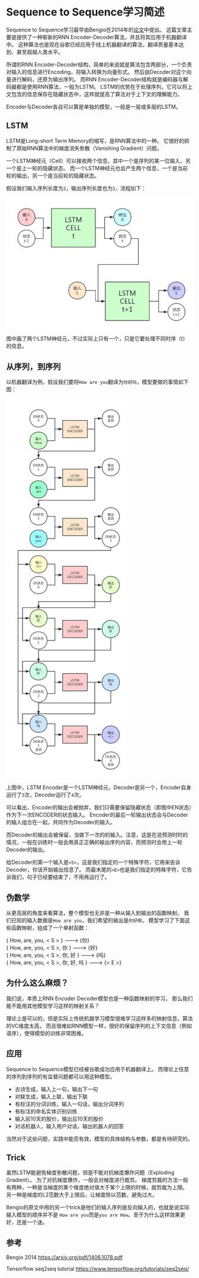 
# Sequence to Sequence学习简述

Sequence to Sequence学习最早由Bengio在2014年的[论文](https://arxiv.org/pdf/1406.1078.pdf)中提出。
这篇文章主要是提供了一种崭新的RNN Encoder-Decoder算法，并且将其应用于机器翻译中。
这种算法也是现在谷歌已经应用于线上机器翻译的算法，翻译质量基本达到、甚至超越人类水平。

所谓的RNN Encoder-Decoder结构，简单的来说就是算法包含两部分，一个负责对输入的信息进行Encoding，将输入转换为向量形式。
然后由Decoder对这个向量进行解码，还原为输出序列。
而RNN Encoder-Decoder结构就是编码器与解码器都是使用RNN算法，一般为LSTM。
LSTM的优势在于处理序列，它可以将上文包含的信息保存在隐藏状态中，这样就提高了算法对于上下文的理解能力。

Encoder与Decoder各自可以算是单独的模型，一般是一层或多层的LSTM。

## LSTM

LSTM是Long-short Term Memory的缩写，是RNN算法中的一种。
它很好的抑制了原始RNN算法中的梯度消失弥散（Vanishing Gradient）问题。

一个LSTM神经元（Cell）可以接收两个信息，其中一个是序列的某一位输入，另一个是上一轮的隐藏状态。
而一个LSTM神经元也会产生两个信息，一个是当前轮的输出，另一个是当前轮的隐藏状态。

假设我们输入序列长度为`2`，输出序列长度也为`2`，流程如下：

![LSTM.png](LSTM.png)

图中画了两个LSTM神经元，不过实际上只有一个，只是它要处理不同时序（t）的信息。

## 从序列，到序列

以机器翻译为例，假设我们要将`How are you`翻译为`你好吗`，模型要做的事情如下图：

![S2S翻译.png](S2S翻译.png)

上图中，LSTM Encoder是一个LSTM神经元，Decoder是另一个，Encoder自身运行了`3`次，Decoder运行了`4`次。

可以看出，Encoder的输出会被抛弃，我们只需要保留隐藏状态（即图中EN状态）作为下一次ENCODER的状态输入。
Encoder的最后一轮输出状态会与Decoder的输入组合在一起，共同作为Decoder的输入。

而Decoder的输出会被保留，当做下一次的的输入。注意，这是在说预测时时的情况，一般在训练时一般会用真正正确的输出序列内容，而预测时会用上一轮Decoder的输出。

给Decoder的第一个输入是`<S>`，这是我们指定的一个特殊字符，它用来告诉Decoder，你该开始输出信息了。
而最末尾的`<E>`也是我们指定的特殊字符，它告诉我们，句子已经要结束了，不用再运行了。

## 伪数学

从更高层的角度来看算法，整个模型也无非是一种从输入到输出的函数映射。
我们已知的输入数据是`How are you`，我们希望的输出是`你好啊`，
模型学习了下面这些函数映射，组成了一个单射函数：

{ How, are, you, < S > } ---> {你}  
{ How, are, you, < S >, 你 } ---> {好}  
{ How, are, you, < S >, 你, 好 } ---> {吗}  
{ How, are, you, < S >, 你, 好, 吗 } ---> {< E >}  

## 为什么这么麻烦？

我们说，本质上RNN Encoder Decoder模型也是一种函数映射的学习，
那么我们能不能用其他模型学习这样的映射关系？

理论上是可以的，但是实际上传统机器学习模型很难学习这样多的映射信息，算法的VC维度太高，
而且很难如RNN模型一样，很好的保留序列的上下文信息（例如语序），使得模型的训练非常困难。

## 应用

Sequence to Sequence模型已经被谷歌成功应用于机器翻译上。
而理论上任意的序列到序列的有监督问题都可以用这种模型。

* 古诗生成，输入上一句，输出下一句
* 对联生成，输入上联，输出下联
* 有标注的分词训练，输入一句话，输出分词序列
* 有标注的命名实体识别训练
* 输入前10天的股价，输出后10天的股价
* 对话机器人，输入用户对话，输出机器人的回答

当然对于这些问题，实践中能否有效，模型的具体结构与参数，都是有待研究的。

## Trick

虽然LSTM能避免梯度弥散问题，但是不能对抗梯度爆炸问题（Exploding Gradient）。
为了对抗梯度爆炸，一般会对梯度进行裁剪。
梯度剪裁的方法一般有两种，一种是当梯度的某个维度绝对值大于某个上限的时候，就剪裁为上限。
另一种是梯度的L2范数大于上限后，让梯度除以范数，避免过大。

Bengio的原文中用的另一个trick是他们的输入序列是反向输入的，也就是说实际输入模型的顺序并不是
`How are you`而是`you are How`。至于为什么这样效果更好，还是一个迷。

## 参考

Bengio 2014 https://arxiv.org/pdf/1406.1078.pdf

Tensorflow seq2seq tutorial https://www.tensorflow.org/tutorials/seq2seq/
